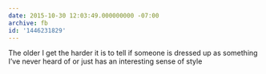 ```yaml
---
date: 2015-10-30 12:03:49.000000000 -07:00
archive: fb
id: '1446231829'
---
```


The older I get the harder it is to tell if someone is dressed up as something I’ve never heard of or just has an interesting sense of style
